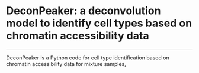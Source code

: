 # DeconPeaker: a deconvolution model to identify cell types based on chromatin accessibility data
---
DeconPeaker is a Python code for cell type identification based on chromatin accessibility data for mixture samples, 
